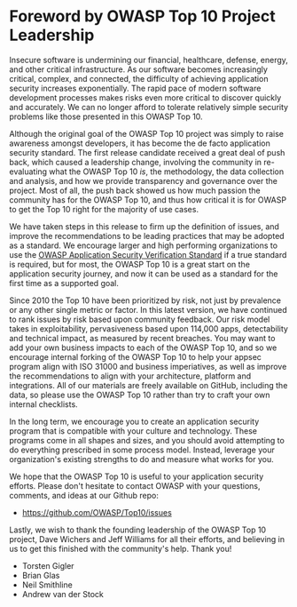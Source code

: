 # Foreword by OWASP Top 10 Project Leadership

Insecure software is undermining our financial, healthcare, defense, energy, and other critical infrastructure. As our software becomes increasingly critical, complex, and connected, the difficulty of achieving application security increases exponentially. The rapid pace of modern software development processes makes risks even more critical to discover quickly and accurately. We can no longer afford to tolerate relatively simple security problems like those presented in this OWASP Top 10.

Although the original goal of the OWASP Top 10 project was simply to raise awareness amongst developers, it has become the de facto application security standard. The first release candidate received a great deal of push back, which caused a leadership change, involving the community in re-evaluating what the OWASP Top 10 *is*, the methodology, the data collection and analysis, and how we provide transparency and governance over the project. Most of all, the push back showed us how much passion the community has for the OWASP Top 10, and thus how critical it is for OWASP to get the Top 10 right for the majority of use cases.

We have taken steps in this release to firm up the definition of issues, and improve the recommendations to be leading practices that may be adopted as a standard. We encourage larger and high performing organizations to use the [OWASP Application Security Verification Standard](https://www.owasp.org/index.php/Category:OWASP_Application_Security_Verification_Standard_Project) if a true standard is required, but for most, the OWASP Top 10 is a great start on the application security journey, and now it can be used as a standard for the first time as a supported goal.

Since 2010 the Top 10 have been prioritized by risk, not just by prevalence or any other single metric or factor. In this latest version, we have continued to rank issues by risk based upon community feedback. Our risk model takes in exploitability, pervasiveness based upon 114,000 apps, detectability and technical impact, as measured by recent breaches. You may want to add your own business impacts to each of the OWASP Top 10, and so we encourage internal forking of the OWASP Top 10 to help your appsec program align with ISO 31000 and business imperiatives, as well as improve the recommendations to align with your architecture, platform and integrations. All of our materials are freely available on GitHub, including the data, so please use the OWASP Top 10 rather than try to craft your own internal checklists. 

In the long term, we encourage you to create an application security program that is compatible with your culture and technology. These programs come in all shapes and sizes, and you should avoid attempting to do everything prescribed in some process model. Instead, leverage your organization's existing strengths to do and measure what works for you.

We hope that the OWASP Top 10 is useful to your application security efforts. Please don't hesitate to contact OWASP with your questions, comments, and ideas at our Github repo:

* https://github.com/OWASP/Top10/issues

Lastly, we wish to thank the founding leadership of the OWASP Top 10 project, Dave Wichers and Jeff Williams for all their efforts, and believing in us to get this finished with the community's help. Thank you!

- Torsten Gigler
- Brian Glas
- Neil Smithline
- Andrew van der Stock
